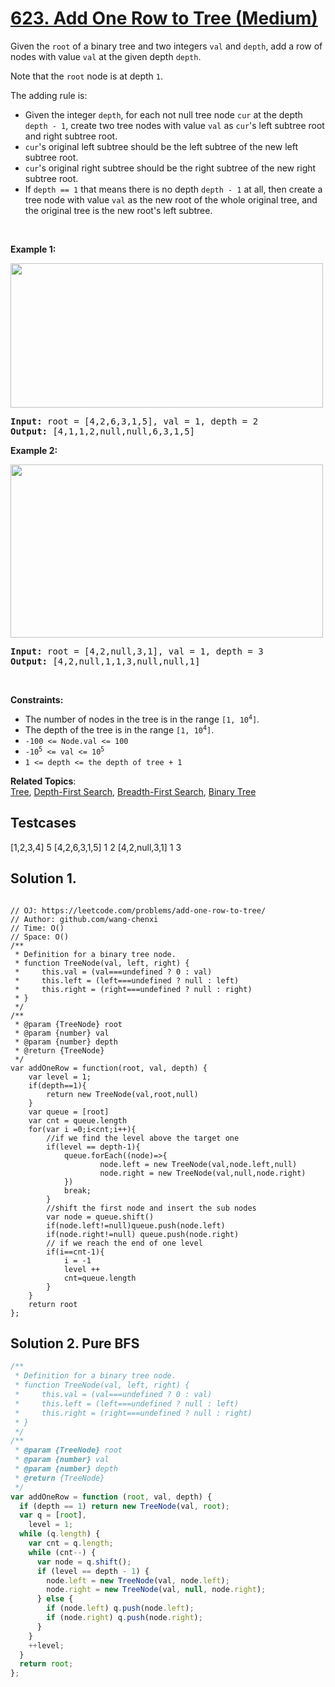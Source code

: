 # [623. Add One Row to Tree (Medium)](https://leetcode.com/problems/add-one-row-to-tree/)

<p>Given the <code>root</code> of a binary tree and two integers <code>val</code> and <code>depth</code>, add a row of nodes with value <code>val</code> at the given depth <code>depth</code>.</p>

<p>Note that the <code>root</code> node is at depth <code>1</code>.</p>

<p>The adding rule is:</p>

<ul>
	<li>Given the integer <code>depth</code>, for each not null tree node <code>cur</code> at the depth <code>depth - 1</code>, create two tree nodes with value <code>val</code> as <code>cur</code>'s left subtree root and right subtree root.</li>
	<li><code>cur</code>'s original left subtree should be the left subtree of the new left subtree root.</li>
	<li><code>cur</code>'s original right subtree should be the right subtree of the new right subtree root.</li>
	<li>If <code>depth == 1</code> that means there is no depth <code>depth - 1</code> at all, then create a tree node with value <code>val</code> as the new root of the whole original tree, and the original tree is the new root's left subtree.</li>
</ul>

<p>&nbsp;</p>
<p><strong>Example 1:</strong></p>
<img alt="" src="https://assets.leetcode.com/uploads/2021/03/15/addrow-tree.jpg" style="width: 500px; height: 231px;">
<pre><strong>Input:</strong> root = [4,2,6,3,1,5], val = 1, depth = 2
<strong>Output:</strong> [4,1,1,2,null,null,6,3,1,5]
</pre>

<p><strong>Example 2:</strong></p>
<img alt="" src="https://assets.leetcode.com/uploads/2021/03/11/add2-tree.jpg" style="width: 500px; height: 277px;">
<pre><strong>Input:</strong> root = [4,2,null,3,1], val = 1, depth = 3
<strong>Output:</strong> [4,2,null,1,1,3,null,null,1]
</pre>

<p>&nbsp;</p>
<p><strong>Constraints:</strong></p>

<ul>
	<li>The number of nodes in the tree is in the range <code>[1, 10<sup>4</sup>]</code>.</li>
	<li>The depth of the tree is in the range <code>[1, 10<sup>4</sup>]</code>.</li>
	<li><code>-100 &lt;= Node.val &lt;= 100</code></li>
	<li><code>-10<sup>5</sup> &lt;= val &lt;= 10<sup>5</sup></code></li>
	<li><code>1 &lt;= depth &lt;= the depth of tree + 1</code></li>
</ul>

**Related Topics**:  
[Tree](https://leetcode.com/tag/tree/), [Depth-First Search](https://leetcode.com/tag/depth-first-search/), [Breadth-First Search](https://leetcode.com/tag/breadth-first-search/), [Binary Tree](https://leetcode.com/tag/binary-tree/)

## Testcases

[1,2,3,4]
5
[4,2,6,3,1,5]
1
2
[4,2,null,3,1]
1
3

## Solution 1.

```JS

// OJ: https://leetcode.com/problems/add-one-row-to-tree/
// Author: github.com/wang-chenxi
// Time: O()
// Space: O()
/**
 * Definition for a binary tree node.
 * function TreeNode(val, left, right) {
 *     this.val = (val===undefined ? 0 : val)
 *     this.left = (left===undefined ? null : left)
 *     this.right = (right===undefined ? null : right)
 * }
 */
/**
 * @param {TreeNode} root
 * @param {number} val
 * @param {number} depth
 * @return {TreeNode}
 */
var addOneRow = function(root, val, depth) {
    var level = 1;
    if(depth==1){
        return new TreeNode(val,root,null)
    }
    var queue = [root]
    var cnt = queue.length
    for(var i =0;i<cnt;i++){
        //if we find the level above the target one
        if(level == depth-1){
            queue.forEach((node)=>{
                    node.left = new TreeNode(val,node.left,null)
                    node.right = new TreeNode(val,null,node.right)
            })
            break;
        }
        //shift the first node and insert the sub nodes
        var node = queue.shift()
        if(node.left!=null)queue.push(node.left)
        if(node.right!=null) queue.push(node.right)
        // if we reach the end of one level
        if(i==cnt-1){
            i = -1
            level ++
            cnt=queue.length
        }
    }
    return root
};

```

## Solution 2. Pure BFS

```js
/**
 * Definition for a binary tree node.
 * function TreeNode(val, left, right) {
 *     this.val = (val===undefined ? 0 : val)
 *     this.left = (left===undefined ? null : left)
 *     this.right = (right===undefined ? null : right)
 * }
 */
/**
 * @param {TreeNode} root
 * @param {number} val
 * @param {number} depth
 * @return {TreeNode}
 */
var addOneRow = function (root, val, depth) {
  if (depth == 1) return new TreeNode(val, root);
  var q = [root],
    level = 1;
  while (q.length) {
    var cnt = q.length;
    while (cnt--) {
      var node = q.shift();
      if (level == depth - 1) {
        node.left = new TreeNode(val, node.left);
        node.right = new TreeNode(val, null, node.right);
      } else {
        if (node.left) q.push(node.left);
        if (node.right) q.push(node.right);
      }
    }
    ++level;
  }
  return root;
};
```
